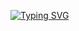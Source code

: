[![Typing SVG](https://readme-typing-svg.demolab.com?font=Fira+Code&pause=1000&color=0EF790&random=false&width=435&lines=the+glitched+man+%7C+node+developer)](https://git.io/typing-svg)
